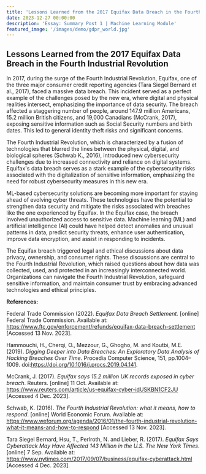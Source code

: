 ```yaml
---
title: 'Lessons Learned from the 2017 Equifax Data Breach in the Fourth Industrial Revolution'
date: 2023-12-27 00:00:00
description: 'Essay: Summary Post 1 | Machine Learning Module'
featured_image: '/images/demo/gdpr_world.jpg'
---
```


## Lessons Learned from the 2017 Equifax Data Breach in the Fourth Industrial Revolution

In 2017, during the surge of the Fourth Industrial Revolution, Equifax, one of the three major consumer credit reporting agencies (Tara Siegel Bernard et al., 2017), faced a massive data breach. This incident served as a perfect example of the challenges posed by the new era, where digital and physical realities intersect, emphasizing the importance of data security. The breach affected a staggering number of people, around 147.9 million Americans, 15.2 million British citizens, and 19,000 Canadians (McCrank, 2017), exposing sensitive information such as Social Security numbers and birth dates. This led to general identity theft risks and significant concerns.

The Fourth Industrial Revolution, which is characterized by a fusion of technologies that blurred the lines between the physical, digital, and biological spheres (Schwab K., 2016), introduced new cybersecurity challenges due to increased connectivity and reliance on digital systems. Equifax's data breach serves as a stark example of the cybersecurity risks associated with the digitalization of sensitive information, emphasizing the need for robust cybersecurity measures in this new era.

ML-based cybersecurity solutions are becoming more important for staying ahead of evolving cyber threats. These technologies have the potential to strengthen data security and mitigate the risks associated with breaches like the one experienced by Equifax. In the Equifax case, the breach involved unauthorized access to sensitive data. Machine learning (ML) and artificial intelligence (AI) could have helped detect anomalies and unusual patterns in data, predict security threats, enhance user authentication, improve data encryption, and assist in responding to incidents.

The Equifax breach triggered legal and ethical discussions about data privacy, ownership, and consumer rights. These discussions are central to the Fourth Industrial Revolution, which raised questions about how data was collected, used, and protected in an increasingly interconnected world. Organizations can navigate the Fourth Industrial Revolution, safeguard sensitive information, and maintain consumer trust by embracing advanced technologies and ethical principles.

**References:**

Federal Trade Commission (2022). _Equifax Data Breach Settlement._ [online] Federal Trade Commission. Available at: https://www.ftc.gov/enforcement/refunds/equifax-data-breach-settlement [Accessed 13 Nov. 2023].

Hammouchi, H., Cherqi, O., Mezzour, G., Ghogho, M. and Koutbi, M.E. (2019). _Digging Deeper into Data Breaches: An Exploratory Data Analysis of Hacking Breaches Over Time_. Procedia Computer Science, 151, pp.1004–1009. doi:https://doi.org/10.1016/j.procs.2019.04.141.

McCrank, J. (2017). _Equifax says 15.2 million UK records exposed in cyber breach_. Reuters. [online] 11 Oct. Available at: https://www.reuters.com/article/us-equifax-cyber-idUSKBN1CF2JU [Accessed 4 Dec. 2023].

Schwab, K. (2016). _The Fourth Industrial Revolution: what it means, how to respond_. [online] World Economic Forum. Available at: https://www.weforum.org/agenda/2016/01/the-fourth-industrial-revolution-what-it-means-and-how-to-respond [Accessed 13 Nov. 2023].

Tara Siegel Bernard, Hsu, T., Perlroth, N. and Lieber, R. (2017). _Equifax Says Cyberattack May Have Affected 143 Million in the U.S. The New York Times_. [online] 7 Sep. Available at: https://www.nytimes.com/2017/09/07/business/equifax-cyberattack.html [Accessed 4 Dec. 2023].
